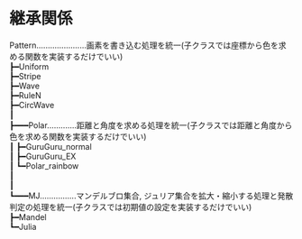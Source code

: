 # 継承関係

Pattern......................画素を書き込む処理を統一(子クラスでは座標から色を求める関数を実装するだけでいい)  
    ┣━Uniform  
    ┣━Stripe        
    ┣━Wave  
    ┣━RuleN  
    ┣━CircWave   
    ┃  
    ┣━━━Polar.............距離と角度を求める処理を統一(子クラスでは距離と角度から色を求める関数を実装するだけでいい)  
    ┃     ┣━GuruGuru_normal  
    ┃     ┣━GuruGuru_EX  
    ┃     ┗━Polar_rainbow  
    ┃  
    ┃  
    ┗━━━MJ................マンデルブロ集合, ジュリア集合を拡大・縮小する処理と発散判定の処理を統一(子クラスでは初期値の設定を実装するだけでいい)  
        ┣━Mandel  
        ┗━Julia  